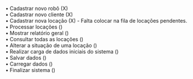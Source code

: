 • Cadastrar novo robô (X)  
• Cadastrar novo cliente (X)   
• Cadastrar nova locação (X) - Falta colocar na fila de locações pendentes.   
• Processar locações ()   
• Mostrar relatório geral ()   
• Consultar todas as locações ()   
• Alterar a situação de uma locação ()   
• Realizar carga de dados iniciais do sistema ()   
• Salvar dados ()   
• Carregar dados ()   
• Finalizar sistema ()   
